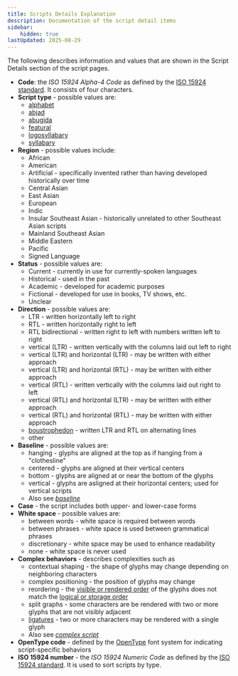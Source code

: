 ```yaml
---
title: Scripts Details Explanation
description: Documentation of the script detail items
sidebar:
    hidden: true
lastUpdated: 2025-08-29
---
```


The following describes information and values that are shown in the Script Details section of the script pages.

- **Code**: the _ISO 15924 Alpha-4 Code_ as defined by the [ISO 15924 standard][iso-15924]. It consists of four characters.
- **Script type** - possible values are:
    - [alphabet](/reference/glossary#alph)
    - [abjad](/reference/glossary#abjad)
    - [abugida](/reference/glossary#abugida)
    - [featural](/reference/glossary#featws)
    - [logosyllabary](/reference/glossary#logosyl)
    - [syllabary](/reference/glossary#syllabary)
- **Region** - possible values include:
    - African
    - American
    - Artificial - specifically invented rather than having developed historically over time
    - Central Asian
    - East Asian
    - European
    - Indic
    - Insular Southeast Asian - historically unrelated to other Southeast Asian scripts
    - Mainland Southeast Asian
    - Middle Eastern
    - Pacific
    - Signed Language
- **Status** - possible values are:
    - Current - currently in use for currently-spoken languages
    - Historical - used in the past
    - Academic - developed for academic purposes
    - Fictional - developed for use in books, TV shows, etc.
    - Unclear
- **Direction** - possible values are:
    - LTR - written horizontally left to right
    - RTL - written horizontally right to left
    - RTL bidirectional - written right to left with numbers written left to right
    - vertical (LTR) - written vertically with the columns laid out left to right
    - vertical (LTR) and horizontal (LTR) - may be written with either approach
    - vertical (LTR) and horizontal (RTL) - may be written with either approach
    - vertical (RTL) - written vertically with the columns laid out right to left
    - vertical (RTL) and horizontal (LTR) - may be written with either approach
    - vertical (RTL) and horizontal (RTL) - may be written with either approach
    - [boustrophedon](/reference/glossary#boust) - written LTR and RTL on alternating lines
    - other
- **Baseline** - possible values are:
    - hanging - glyphs are aligned at the top as if hanging from a "clothesline"
    - centered - glyphs are aligned at their vertical centers
    - bottom - glyphs are aligned at or near the bottom of the glyphs
    - vertical - glyphs are asligned at their horizontal centers; used for vertical scripts
    - Also see [_baseline_](/reference/glossary#baseline)
- **Case** - the script includes both upper- and lower-case forms
- **White space** - possible values are:
    - between words - white space is required between words
    - between phrases - white space is used between grammatical phrases
    - discretionary - white space may be used to enhance readability
    - none - white space is never used
- **Complex behaviors** - describes complexities such as 
    - contextual shaping - the shape of glyphs may change depending on neighboring characters
    - complex positioning - the position of glyphs may change
    - reordering - the [visible or rendered order](/reference/glossary#visorder) of the glyphs does not match the [logical or storage order](/reference/glossary#logorder)
    - split graphs - some characters are be rendered with two or more glyphs that are not visibly adjacent
    - [ligatures](/reference/glossary#ligature) - two or more characters may be rendered with a single glyph
    - Also see [_complex script_](/reference/glossary#complexscript)
- **OpenType code** - defined by the [OpenType](/reference/glossary#opentype) font system for indicating script-specific behaviors
- **ISO 15924 number** - the _ISO 15924 Numeric Code_ as defined by the [ISO 15924 standard][iso-15924]. It is  used to sort scripts by type.

[iso-15924]: https://www.unicode.org/iso15924/iso15924.txt